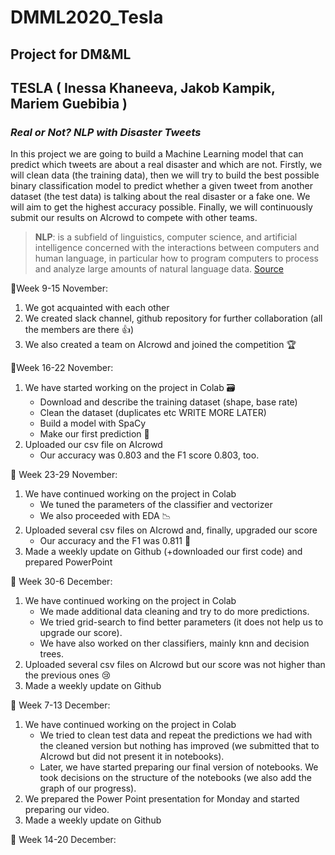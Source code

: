 # DMML2020_Tesla
## Project for DM&amp;ML
## TESLA ( Inessa Khaneeva, Jakob Kampik, Mariem Guebibia )
### _Real or Not? NLP with Disaster Tweets_
In this project we are going to build a Machine Learning model that can predict which tweets are about a real disaster and which are not. Firstly, we will clean data (the training data), then we will try to build the best possible binary classification model to predict whether a given tweet from another dataset (the test data) is talking about the real disaster or a fake one. We will aim to get the highest accuracy possible. Finally, we will continuously submit our results on AIcrowd to compete with other teams.
>**NLP**: is a subfield of linguistics, computer science, and artificial intelligence concerned with the interactions between computers and human language, in particular how to program computers to process and analyze large amounts of natural language data.
[Source](https://en.wikipedia.org/wiki/Natural_language_processing)

📍Week 9-15 November:
1.   We got acquainted with each other 
2.   We created slack channel, github repository for further collaboration (all the members are there 👍)
3.   We also created a team on AIcrowd and joined the competition 🏆 

📍Week 16-22 November:
1.   We have started working on the project in Colab 🗃
        *   Download and describe the training dataset (shape, base rate)
        *   Clean the dataset (duplicates etc WRITE MORE LATER)
        *   Build a model with SpaCy
        *   Make our first prediction 🔮
2.   Uploaded our csv file on AIcrowd
        *   Our accuracy was 0.803 and the F1 score 0.803, too. 

📍 Week 23-29 November:
1.   We have continued working on the project in Colab
        *   We tuned the parameters of the classifier and vectorizer
        *   We also proceeded with EDA 📉
2.   Uploaded several csv files on AIcrowd and, finally, upgraded our score
        *   Our accuracy and the F1 was 0.811 🎉
3.   Made a weekly update on Github (+downloaded our first code) and prepared PowerPoint

📍 Week 30-6 December:
1.   We have continued working on the project in Colab
        *   We made additional data cleaning and try to do more predictions.
        *   We tried grid-search to find better parameters (it does not help us to upgrade our score).
        *   We have also worked on ther classifiers, mainly knn and decision trees.
2.   Uploaded several csv files on AIcrowd but our score was not higher than the previous ones 😢
3.   Made a weekly update on Github

📍 Week 7-13 December:
1.   We have continued working on the project in Colab
        *   We tried to clean test data and repeat the predictions we had with the cleaned version but nothing has improved (we submitted that to AIcrowd but did not present it in notebooks).
        *   Later, we have started preparing our final version of notebooks. We took decisions on the structure of the notebooks (we also add the graph of our progress).
2.   We prepared the Power Point presentation for Monday and  started preparing our video.
3.   Made a weekly update on Github

📍 Week 14-20 December:
